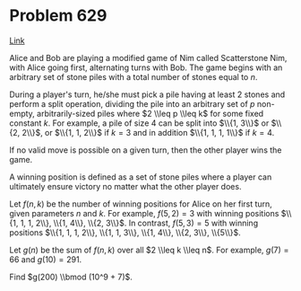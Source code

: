 # Problem 629

[Link](https://projecteuler.net/problem=629)

Alice and Bob are playing a modified game of Nim called Scatterstone Nim, with Alice going first, alternating turns with Bob. The game begins with an arbitrary set of stone piles with a total number of stones equal to $n$.

During a player's turn, he/she must pick a pile having at least $2$ stones and perform a split operation, dividing the pile into an arbitrary set of $p$ non-empty, arbitrarily-sized piles where $2 \\leq p \\leq k$ for some fixed constant $k$. For example, a pile of size $4$ can be split into $\\{1, 3\\}$ or $\\{2, 2\\}$, or $\\{1, 1, 2\\}$ if $k = 3$ and in addition $\\{1, 1, 1, 1\\}$ if $k = 4$.

If no valid move is possible on a given turn, then the other player wins the game.

A winning position is defined as a set of stone piles where a player can ultimately ensure victory no matter what the other player does.

Let $f(n,k)$ be the number of winning positions for Alice on her first turn, given parameters $n$ and $k$. For example, $f(5, 2) = 3$ with winning positions $\\{1, 1, 1, 2\\}, \\{1, 4\\}, \\{2, 3\\}$. In contrast, $f(5, 3) = 5$ with winning positions $\\{1, 1, 1, 2\\}, \\{1, 1, 3\\}, \\{1, 4\\}, \\{2, 3\\}, \\{5\\}$.

Let $g(n)$ be the sum of $f(n,k)$ over all $2 \\leq k \\leq n$. For example, $g(7)=66$ and $g(10)=291$.

Find $g(200) \\bmod (10^9 + 7)$.